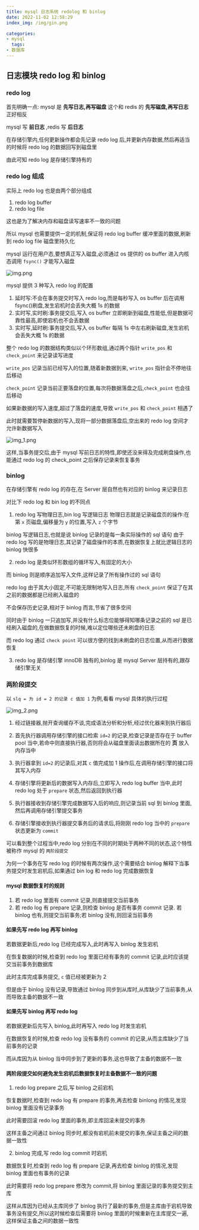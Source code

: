 ```yaml
---
title: mysql 日志系统 redolog 和 binlog
date: 2022-11-02 12:58:29
index_img: /img/gin.png

categories:
- mysql
  tags:
- 数据库
---
```


## 日志模块 redo log 和 binlog

### redo log

首先明确一点: mysql 是 **先写日志,再写磁盘**  这个和 redis 的 **先写磁盘,再写日志** 正好相反

mysql 写 **前日志** ,redis 写 **后日志**

在存储引擎内,任何更新操作都会先记录 redo log 后,并更新内存数据,然后再适当的时候将 redo log 的数据回写到磁盘里

由此可知 redo log 是存储引擎持有的

### redo log 组成

实际上 redo log 也是由两个部分组成

1. redo log buffer
2. redo log file

这也是为了解决内存和磁盘读写速率不一致的问题

所以 mysql 也需要提供一定的机制,保证将 redo log buffer 缓冲里面的数据,刷新到 redo log file 磁盘里持久化

mysql 运行在用户态,要想真正写入磁盘,必须通过 os 提供的 os buffer 进入内核态调用 `fsync()` 才能写入磁盘

![img.png](https://tva1.sinaimg.cn/large/008vK57jgy1h7qp5h2r8mj30ca0a4tau.jpg)

mysql 提供 3 种写入 redo log 的配置

1. 延时写:不会在事务提交时写入 redo log,而是每秒写入 os buffer 后在调用 fsync()刷盘,发生宕机时会丢失大概 1s 的数据
2. 实时写,实时刷:事务提交后,写入 os buffer 立即刷新到磁盘,性能低,但是数据可靠性最高,即使宕机也不会丢数据
3. 实时写,延时刷:事务提交后,写入 os buffer 每隔 1s 中左右刷新磁盘,发生宕机会丢失大概 1s 的数据

整个 redo log 的数据结构类似以个环形数组,通过两个指针 `write_pos` 和 `check_point` 来记录读写进度

`write_pos` 记录当前已经写入的位置,随着新数据到来, `write_pos` 指针会不停地往后移动

`check_point` 记录当前正要落盘的位置,每次将数据落盘之后,`check_point` 也会往后移动

如果新数据的写入速度,超过了落盘的速度,导致 `write_pos` 和 `check_point` 相遇了

此时就需要暂停新数据的写入,现将一部分数据落盘后,空出来的 redo log 空间才允许新数据写入

![img_1.png](https://tva1.sinaimg.cn/large/008vK57jgy1h7qp577ek3j30ll0cx764.jpg)


这样,当事务提交后,由于 mysql 写前日志的特性,即使还没来得及完成刷盘操作,也能通过 redo log 的 check_point 之后保存记录来恢复事务

### binlog

在存储引擎有 redo log 的存在,在 Server 层自然也有对应的 binlog 来记录日志

对比下 redo log 和 bin log 的不同点

1. redo log 写物理日志,bin log 写逻辑日志
   物理日志就是记录磁盘页的操作:在第 `x` 页磁盘,偏移量为 `y` 的位置,写入 `z` 个字节

binlog 写逻辑日志,也就是说 binlog 记录的是每一条实际操作的 sql 语句
由于 redo log 写的是物理日志,其记录了磁盘操作的本质,在数据恢复上就比逻辑日志的 binlog 快很多

2. redo log 是类似环形数组的循环写入,有固定的大小

而 binlog 则是顺序追加写入文件,这样记录了所有操作过的 sql 语句

redo log 由于其大小固定,不可能无限制地写入日志,所有 `check_point` 保证了在其之前的数据都是已经刷入磁盘的

不会保存历史记录,相对于 binlog 而言,节省了很多空间

同时由于 binlog 一只追加写,并没有什么标志位能够得知哪条记录之前的 sql 是已经刷入磁盘的,在做数据恢复的时候,难以定位哪些还未刷盘的日志

而 redo log 通过 `check point` 可以很方便的找到未刷盘的日志位置,从而进行数据恢复

3. redo log 是存储引擎 innoDB 独有的,binlog 是 mysql Server 层持有的,跟存储引擎无关

### 两阶段提交

以 `slq = 为 id = 2 的记录 c 值加 1` 为例,看看 mysql 具体的执行过程

![img_2.png](https://tva1.sinaimg.cn/large/008vK57jgy1h7qp5x282nj30cs0hkdik.jpg)

1. 经过链接器,抛开查询缓存不谈,完成语法分析和分析,经过优化器来到执行器后

2. 首先执行器调用存储引擎的接口检索 `id=2` 的记录,检查记录是否存在于 buffer pool 当中,若命中则直接执行器,否则将会从磁盘里面读出数据所在的 **页** 放入内存当中

3. 执行器拿到 `id=2` 的记录后,对其 `c` 值完成加 1 操作后,在调用存储引擎的接口将其写入内存

4. 存储引擎将更新后的数据写入内存后,立即写入 redo log buffer 当中,此时 redo log 处于 `prepare` 状态,然后返回到执行器

5. 执行器接收到存储引擎完成数据写入后的响应,则记录当前 sql 到 binlog 里面,然后再调用存储引擎提交事务

6. 存储引擎接收到执行器提交事务后的请求后,将刚刚 redo log 当中的 `prepare` 状态更新为 `commit`

可以看到整个过程当中,redo log 分别在不同的时期处于两种不同的状态,这个特性被称作 mysql 的 `两阶段提交`

为何一个事务在写 redo log 的时候有两次操作,这个需要结合 binlog 解释下当事务提交时发生宕机后,如果通过 bin log 和 redo log 完成数据恢复

#### mysql 数据恢复时的规则

1. 若 redo log 里面有 commit 记录,则直接提交当前事务
2. 若 redo log 有 prepare 记录,则检查 binlog 是否有事务 commit 记录. 若 binlog 也有,则提交当前事务;若 binlog 没有,则回滚当前事务

#### 如果先写 redo log 再写 binlog

若数据更新后,redo log 已经完成写入,此时再写入 binlog 发生宕机

在恢复数据的时候,检查到 redo log 里面已经有事务的 commit 记录,此时应该提交当前事务到数据库

此时主库完成事务提交, `c` 值已经被更新为 2

但是由于 binlog 没有记录,导致通过 binlog 同步到从库时,从库缺少了当前事务,从而导致主备的数据不一致

#### 如果先写 binlog 再写 redo log

若数据更新后先写入 binlog,此时再写入 redo log 时发生宕机

在数据恢复的时候,检查 redo log 没有事务的 commit 的记录,从而主库缺少了当前事务的记录

而从库因为从 binlog 当中同步到了更新的事务,这也导致了主备的数据不一致

#### 两阶段提交如何避免发生宕机后数据恢复时主备数据不一致的问题

1. redo log prepare 之后,写 binlog 之前宕机

恢复数据时,检查到 redo log 有 prepare 的事务,再去检查 binlong 的情况,发现 binlog 里面没有记录事务

此时需要回滚 redo log 里面的事务,即主库回滚未提交的事务

这样主备之间通过 binlog 同步时,都没有宕机前未提交的事务,保证主备之间的数据一致性

2. binlog 完成,写 redo log commit 时宕机

数据恢复时,检查到 redo log 有 prepare 记录,再去检查 binlog 的情况,发现 binlog 里面也有事务的记录

此时需要将 redo log prepare 修改为 commit,将 binlog 里面记录的事务提交到主库

这样从库因为已经从主库同步了 binlog 执行了最新的事务,但是主库由于宕机导致事务没有提交,所以这时候检查后需要将 binlog 里面的时候重新在主库提交一遍,这样保证主备之间的数据一致性

